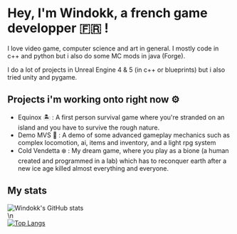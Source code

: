 
# Hey, I'm Windokk, a french game developper 🇫🇷 !

I love video game, computer science and art in general. I mostly code in c++ and python but i also do some MC mods in java (Forge).

I do a lot of projects in Unreal Engine 4 & 5 (in c++ or blueprints) but i also tried unity and pygame.

## Projects i'm working onto right now ⚙️

- Equinox 🏝️ : A first person survival game where you're stranded on an island and you have to survive the rough nature.
- Demo MVS 🚶 : A demo of some advanced gameplay mechanics such as complex locomotion, ai, items and inventory, and a light rpg system
- Cold Vendetta ❄️ : My dream game, where you play as a bione (a human created and programmed in a lab) which has to reconquer earth after a new ice age killed almost everything and everyone.

## My stats

![Windokk's GitHub stats](https://github-readme-stats.vercel.app/api?username=windokk&theme=algolia&show_icons=true)    
\n           
[![Top Langs](https://github-readme-stats.vercel.app/api/top-langs/?username=windokk&layout=donut-vertical&theme=algolia)](https://github.com/anuraghazra/github-readme-stats)
